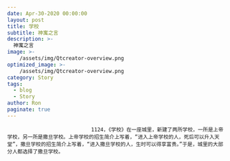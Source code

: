 ```yaml
---
date: Apr-30-2020 00:00:00
layout: post
title: 学校
subtitle: 神寓之言
description: >-
  神寓之言
image: >-
    /assets/img/Qtcreator-overview.png
optimized_image: >-
    /assets/img/Qtcreator-overview.png
category: Story
tags:
  - blog
  - Story
author: Ron
paginate: true
---
```


							　　1124，《学校》在一座城里，新建了两所学校，一所是上帝学校，另一所是撒旦学校。上帝学校的招生简介上写着，“进入上帝学校的人，死后可以升入天堂”，撒旦学校的招生简介上写着，“进入撒旦学校的人，生时可以得享富贵。”于是，城里的大部分人都选择了撒旦学校。
							
							
						